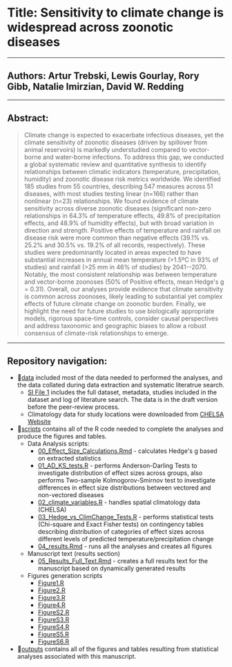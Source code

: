 # Title: Sensitivity to climate change is widespread across zoonotic diseases

------------------------------------------------------------------------

## Authors: Artur Trebski, Lewis Gourlay, Rory Gibb, Natalie Imirzian, David W. Redding

------------------------------------------------------------------------

## Abstract:

> Climate change is expected to exacerbate infectious diseases, yet the climate sensitivity of zoonotic diseases (driven by spillover from animal reservoirs) is markedly understudied compared to vector-borne and water-borne infections. To address this gap, we conducted a global systematic review and quantitative synthesis to identify relationships between climatic indicators (temperature, precipitation, humidity) and zoonotic disease risk metrics worldwide. We identified 185 studies from 55 countries, describing 547 measures across 51 diseases, with most studies testing linear (n=166) rather than nonlinear (n=23) relationships. We found evidence of climate sensitivity across diverse zoonotic diseases (significant non-zero relationships in 64.3% of temperature effects, 49.8% of precipitation effects, and 48.9% of humidity effects), but with broad variation in direction and strength. Positive effects of temperature and rainfall on disease risk were more common than negative effects (39.1% vs. 25.2% and 30.5% vs. 19.2% of all records, respectively). These studies were predominantly located in areas expected to have substantial increases in annual mean temperature (\>1.5ºC in 93% of studies) and rainfall (\>25 mm in 46% of studies) by 2041--2070. Notably, the most consistent relationship was between temperature and vector-borne zoonoses (50% of Positive effects, mean Hedge's g = 0.31). Overall, our analyses provide evidence that climate sensitivity is common across zoonoses, likely leading to substantial yet complex effects of future climate change on zoonotic burden. Finally, we highlight the need for future studies to use biologically appropriate models, rigorous space-time controls, consider causal perspectives and address taxonomic and geographic biases to allow a robust consensus of climate-risk relationships to emerge.

------------------------------------------------------------------------

## Repository navigation:

-   📁[data](https://github.com/BioDivHealth/climate_meta/tree/main/data) included most of the data needed to performed the analyses, and the data collated during data extraction and systematic literatrue search.
    -   [SI File 1](https://github.com/BioDivHealth/climate_meta/blob/main/data/SI_FILES/Supplementary_File_1.xlsx) includes the full dataset, metadata, studies included in the dataset and log of literature search. The data is in the draft version before the peer-review process.
    -   Climatology data for study locations were downloaded from [CHELSA Website](https://chelsa-climate.org/downloads/)
-   📁[scripts](https://github.com/BioDivHealth/climate_meta/tree/main/scripts) contains all of the R code needed to complete the analyses and produce the figures and tables.
    -   Data Analysis scripts:
        -   [00_Effect_Size_Calculations.Rmd](https://github.com/BioDivHealth/climate_meta/blob/main/scripts/00_Effect_Size_Calculations.Rmd "00_Effect_Size_Calculations.Rmd") - calculates Hedge's g based on extracted statistics
        -   [01_AD_KS_tests.R](https://github.com/BioDivHealth/climate_meta/blob/main/scripts/01_AD_KS_tests.R "01_AD_KS_tests.R") - performs Anderson-Darling Tests to investigate distribution of effect sizes across groups, also performs Two-sample Kolmogorov-Smirnov test to investigate differences in effect size distributions between vectored and non-vectored diseases
        -   [02_climate_variables.R](https://github.com/BioDivHealth/climate_meta/blob/main/scripts/02_climate_variables.R "02_climate_variables.R") - handles spatial climatology data (CHELSA)
        -   [03_Hedge_vs_ClimChange_Tests.R](https://github.com/BioDivHealth/climate_meta/blob/main/scripts/03_Hedge_vs_ClimChange_Tests.R "03_Hedge_vs_ClimChange_Tests.R") - performs statistical tests (Chi-square and Exact Fisher tests) on contingency tables describing distribution of categories of effect sizes across different levels of predicted temperature/precipitation change
        -   [04_results.Rmd](https://github.com/BioDivHealth/climate_meta/blob/main/scripts/04_results.Rmd "04_results.Rmd") - runs all the analyses and creates all figures
    -   Manuscript text (results section)
        -   [05_Results_Full_Text.Rmd](https://github.com/BioDivHealth/climate_meta/blob/main/scripts/05_Results_Full_Text.Rmd "05_Results_Full_Text.Rmd") - creates a full results text for the manuscript based on dynamically generated results
    -   Figures generation scripts
        -   [Figure1.R](https://github.com/BioDivHealth/climate_meta/blob/main/scripts/Figure1.R "Figure1.R")
        -   [Figure2.R](https://github.com/BioDivHealth/climate_meta/blob/main/scripts/Figure2.R "Figure2.R")
        -   [Figure3.R](https://github.com/BioDivHealth/climate_meta/blob/main/scripts/Figure3.R "Figure3.R")
        -   [Figure4.R](https://github.com/BioDivHealth/climate_meta/blob/main/scripts/Figure4.R "Figure4.R")
        -   [FigureS2.R](https://github.com/BioDivHealth/climate_meta/blob/main/scripts/FigureS2.R "FigureS2.R")
        -   [FigureS3.R](https://github.com/BioDivHealth/climate_meta/blob/main/scripts/FigureS3.R "FigureS3.R")
        -   [FigureS4.R](https://github.com/BioDivHealth/climate_meta/blob/main/scripts/FigureS4.R "FigureS4.R")
        -   [FigureS5.R](https://github.com/BioDivHealth/climate_meta/blob/main/scripts/FigureS5.R "FigureS5.R")
        -   [FigureS6.R](https://github.com/BioDivHealth/climate_meta/blob/main/scripts/FigureS6.R "FigureS6.R")
-   📁[outputs](https://github.com/BioDivHealth/climate_meta/tree/main/outputs) contains all of the figures and tables resulting from statistical analyses associated with this manuscript.
